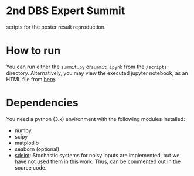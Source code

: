 # 2nd DBS Expert Summit
scripts for the poster result reproduction. 

# How to run
You can run either the `summit.py` or`summit.ipynb` from the `/scripts` directory. Alternatively, you may view the executed jupyter notebook, as an HTML file from [here](https://github.com/arashgmn/dbs-expert-summit/blob/main/scripts/summit.html).

# Dependencies
You need a python (3.x) environment with the following modules installed:
- numpy
- scipy
- matplotlib
- seaborn (optional)
- [sdeint](https://github.com/mattja/sdeint): Stochastic systems for noisy inputs are implemented, but we have not used them in this work. Thus, can be commented out in the source code.
